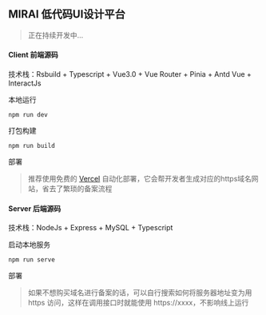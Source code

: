 ## MIRAI 低代码UI设计平台

> 正在持续开发中...

#### Client 前端源码

技术栈：Rsbuild + Typescript + Vue3.0 + Vue Router + Pinia + Antd Vue + InteractJs

本地运行

```shell
npm run dev
```

打包构建

```shell
npm run build
```

部署

> 推荐使用免费的 [Vercel](https://vercel.com/) 自动化部署，它会帮开发者生成对应的https域名网站，省去了繁琐的备案流程

#### Server 后端源码

技术栈：NodeJs + Express + MySQL + Typescript

启动本地服务

```shell
npm run serve
```

部署

> 如果不想购买域名进行备案的话，可以自行搜索如何将服务器地址变为用 https 访问，这样在调用接口时就能使用 https://xxxx，不影响线上运行